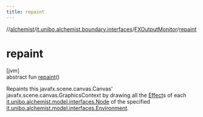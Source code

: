 ```yaml
---
title: repaint
---
```

//[alchemist](../../../index.html)/[it.unibo.alchemist.boundary.interfaces](../index.html)/[FXOutputMonitor](index.html)/[repaint](repaint.html)



# repaint



[jvm]\
abstract fun [repaint](repaint.html)()



Repaints this javafx.scene.canvas.Canvas' javafx.scene.canvas.GraphicsContext by drawing all the [Effect](../../it.unibo.alchemist.boundary.gui.effects/-effect-f-x/index.html)s of each [it.unibo.alchemist.model.interfaces.Node](../../it.unibo.alchemist.model.interfaces/-node/index.html) of the specified [it.unibo.alchemist.model.interfaces.Environment](../../it.unibo.alchemist.model.interfaces/-environment/index.html).




